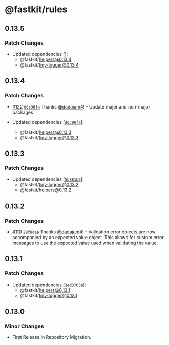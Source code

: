# @fastkit/rules

## 0.13.5

### Patch Changes

- Updated dependencies []:
  - @fastkit/helpers@0.13.4
  - @fastkit/tiny-logger@0.13.4

## 0.13.4

### Patch Changes

- [#122](https://github.com/dadajam4/fastkit/pull/122) [`d0c96fa`](https://github.com/dadajam4/fastkit/commit/d0c96faf96b6c91bcb8bc0b1ca9d22fc8ede303e) Thanks [@dadajam4](https://github.com/dadajam4)! - Update major and non-major packages

- Updated dependencies [[`d0c96fa`](https://github.com/dadajam4/fastkit/commit/d0c96faf96b6c91bcb8bc0b1ca9d22fc8ede303e)]:
  - @fastkit/helpers@0.13.3
  - @fastkit/tiny-logger@0.13.3

## 0.13.3

### Patch Changes

- Updated dependencies [[`5b881b9`](https://github.com/dadajam4/fastkit/commit/5b881b94ce1852c12cc3c8f6954564d5235cba4d)]:
  - @fastkit/tiny-logger@0.13.2
  - @fastkit/helpers@0.13.2

## 0.13.2

### Patch Changes

- [#110](https://github.com/dadajam4/fastkit/pull/110) [`29f8daa`](https://github.com/dadajam4/fastkit/commit/29f8daa3ad94d6b013df572affd07b55d2078471) Thanks [@dadajam4](https://github.com/dadajam4)! - Validation error objects are now accompanied by an expected value object.
  This allows for custom error messages to use the expected value used when validating the value.

## 0.13.1

### Patch Changes

- Updated dependencies [[`3ed3703a`](https://github.com/dadajam4/fastkit/commit/3ed3703aa9092bf47caed6ec192ef4d5a7621d34)]:
  - @fastkit/helpers@0.13.1
  - @fastkit/tiny-logger@0.13.1

## 0.13.0

### Minor Changes

- First Release in Repository Migration.
